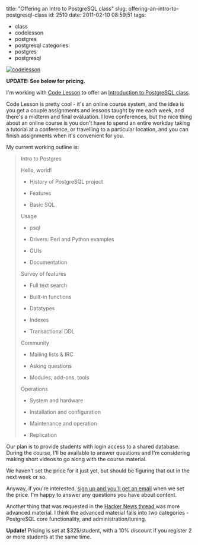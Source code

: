 title: "Offering an Intro to PostgreSQL class"
slug: offering-an-intro-to-postgresql-class
id: 2510
date: 2011-02-10 08:59:51
tags: 
- class
- codelesson
- postgres
- postgresql
categories: 
- postgres
- postgresql

[![](http://www.chesnok.com/daily/wp-content/uploads/2011/02/codelesson.jpg "codelesson")](http://www.chesnok.com/daily/wp-content/uploads/2011/02/codelesson.jpg)

**UPDATE: See below for pricing.**

I'm working with [Code Lesson](http://www.codelesson.com) to offer an [Introduction to PostgreSQL class](http://codelesson.com/courses/view/introduction-to-postgresql). 

Code Lesson is pretty cool - it's an online course system, and the idea is you get a couple assignments and lessons taught by me each week, and there's a midterm and final evaluation. I love conferences, but the nice thing about an online course is you don't have to spend an entire workday taking a tutorial at a conference, or travelling to a particular location, and you can finish assignments when it's convenient for you.

My current working outline is: 

> Intro to Postgres> 
> 
> Hello, world!> 
> * History of PostgreSQL project> 
> * Features> 
> * Basic SQL> 
> 
> Usage> 
> * psql> 
> * Drivers: Perl and Python examples> 
> * GUIs> 
> * Documentation> 
> 
> Survey of features> 
> * Full text search> 
> * Built-in functions> 
> * Datatypes> 
> * Indexes> 
> * Transactional DDL> 
> 
> Community> 
> * Mailing lists & IRC> 
> * Asking questions> 
> * Modules, add-ons, tools> 
> 
> Operations> 
> * System and hardware> 
> * Installation and configuration> 
> * Maintenance and operation> 
> * Replication

Our plan is to provide students with login access to a shared database. During the course, I'll be available to answer questions and I'm considering making short videos to go along with the course material.

We haven't set the price for it just yet, but should be figuring that out in the next week or so. 

Anyway, if you're interested, [sign up and you'll get an email](http://codelesson.com/courses/view/introduction-to-postgresql) when we set the price. I'm happy to answer any questions you have about content. 

Another thing that was requested in the [Hacker News thread ](http://news.ycombinator.com/item?id=2198263)was more advanced material. I think the advanced material falls into two categories - PostgreSQL core functionality, and administration/tuning. 

**Update!** Pricing is set at $325/student, with a 10% discount if you register 2 or more students at the same time.
